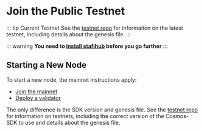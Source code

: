 # Join the Public Testnet

::: tip Current Testnet
See the [testnet repo](https://github.com/stafihub/network/tree/main/testnets) for
information on the latest testnet, including details about the genesis file.
:::

::: warning
**You need to [install stafihub](./install.md) before you go further**
:::

## Starting a New Node

To start a new node, the mainnet instructions apply:

- [Join the mainnet](./join-mainnet.md)
- [Deploy a validator](./validator-setup.md)

The only difference is the SDK version and genesis file. See the [testnet repo](https://github.com/stafihub/network/tree/main/testnets) for information on testnets, including the correct version of the Cosmos-SDK to use and details about the genesis file.
